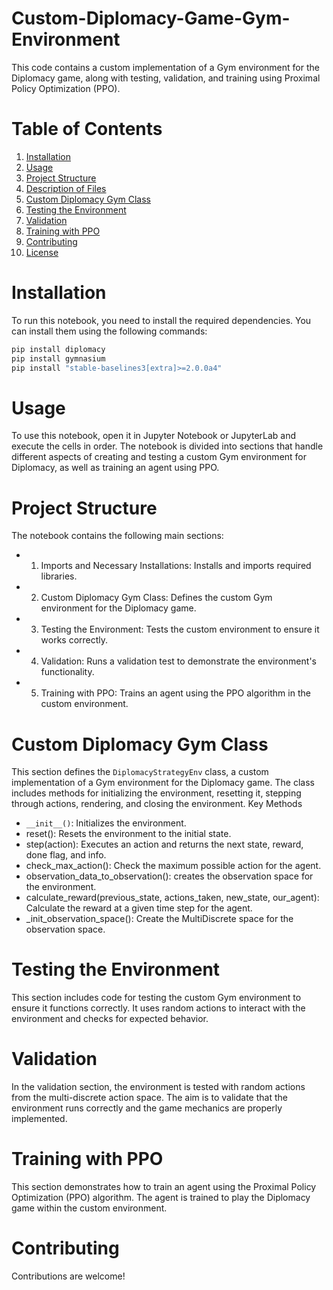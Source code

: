 # Custom-Diplomacy-Game-Gym-Environment

This code contains a custom implementation of a Gym environment for the Diplomacy game, along with testing, validation, and training using Proximal Policy Optimization (PPO).

# Table of Contents
  1.	[Installation](#)
  2.	[Usage](#)
  3.	[Project Structure](#)
  4.	[Description of Files](#)
  5.	[Custom Diplomacy Gym Class](#)
  6.	[Testing the Environment](#)
  7.	[Validation](#)
  8.	[Training with PPO](#)
  9.	[Contributing](#)
  10.	[License](#)

      
# Installation
To run this notebook, you need to install the required dependencies. You can install them using the following commands:
```bash
pip install diplomacy
pip install gymnasium
pip install "stable-baselines3[extra]>=2.0.0a4"
```

# Usage
To use this notebook, open it in Jupyter Notebook or JupyterLab and execute the cells in order. The notebook is divided into sections that handle different aspects of creating and testing a custom Gym environment for Diplomacy, as well as training an agent using PPO.

# Project Structure
The notebook contains the following main sections:

- 1. Imports and Necessary Installations: Installs and imports required libraries.
- 2. Custom Diplomacy Gym Class: Defines the custom Gym environment for the Diplomacy game.
- 3. Testing the Environment: Tests the custom environment to ensure it works correctly.
- 4. Validation: Runs a validation test to demonstrate the environment's functionality.
- 5. Training with PPO: Trains an agent using the PPO algorithm in the custom environment.

# Custom Diplomacy Gym Class
This section defines the `DiplomacyStrategyEnv` class, a custom implementation of a Gym environment for the Diplomacy game. The class includes methods for initializing the environment, resetting it, stepping through actions, rendering, and closing the environment.
Key Methods
- 	`__init__()`: Initializes the environment.
- 	reset(): Resets the environment to the initial state.
- 	step(action): Executes an action and returns the next state, reward, done flag, and info.
- 	check_max_action(): Check the maximum possible action for the agent.
- 	observation_data_to_observation(): creates the observation space for the environment.
- 	calculate_reward(previous_state, actions_taken, new_state, our_agent): Calculate the reward at a given time step for the agent.
- 	_init_observation_space(): Create the MultiDiscrete space for the observation space.

# Testing the Environment
This section includes code for testing the custom Gym environment to ensure it functions correctly. It uses random actions to interact with the environment and checks for expected behavior.

# Validation
In the validation section, the environment is tested with random actions from the multi-discrete action space. The aim is to validate that the environment runs correctly and the game mechanics are properly implemented.

# Training with PPO
This section demonstrates how to train an agent using the Proximal Policy Optimization (PPO) algorithm. The agent is trained to play the Diplomacy game within the custom environment.

# Contributing
Contributions are welcome! 

